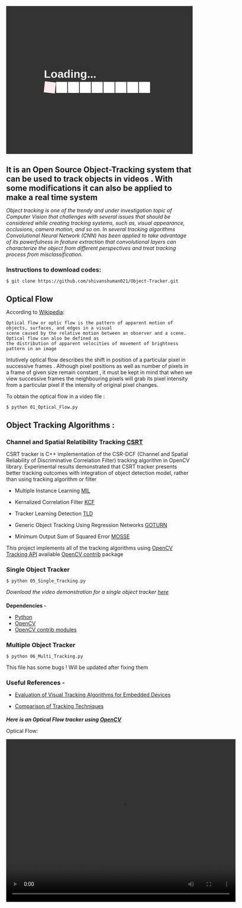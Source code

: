 <style>
# Object-Tracker {color: red}	
*{
	margin :0;
	padding:0;
}

.body {
	margin-top:8%;
  	display: flex;
  	justify-content: center;
  	align-items: center;
  	background-color: #333;
  	font-weight: bold;
  	height: 400px;
}

.load-head{
	color : #f1f1f1;
	font-family: sans-serif;
	font-size: 30px;
	margin-bottom: 1%;  
}

.loader{
	height: 30px;
	width: 300px;
	display: flex;
}

.loader span{
	width: 30px;
	height: 30px;
	background: white;
	margin: 1px; 
}

.L1{
	content: '1';
	animation: L1 1s 1;
}

.L2{
	animation: L1 1s 1;
	animation-delay: 0.2s;
}

.L3{
	animation: L1 1s 1;
	animation-delay: 0.6s;
}

.L4{
	animation: L1 1s 1;
	animation-delay: 0.9s;
}

.L5{
	animation: L1 1s 1;
	animation-delay: 1.2s;
}

.L6{
	animation: L1 1s 1;
	animation-delay: 1.5s;
}

.L7{
	animation: L1 1s 1;
	animation-delay: 1.8s;
}

.L8{
	animation: L1 1s 1;
	animation-delay: 2.1s;
}

.L9{
	animation: L1 1s 1;
	animation-delay: 2.4s;
}

@keyframes L1{
	50%{
		background-color: #dc3545;
	}
	
	100%{
		transform: rotateZ(180deg);
	}
}
</style>
<div class="body">
	<div>
		<div class="load-head">
			Loading... 
		</div>
		<div class="loader">
			<span class="L1"></span>
			<span class="L2"></span>
			<span class="L3"></span>
			<span class="L4"></span>
			<span class="L5"></span>
			<span class="L6"></span>
			<span class="L7"></span>
			<span class="L8"></span>
			<span class="L9"></span>
		</div>
	</div>
</div>
				

## It is an Open Source Object-Tracking system that can be used to track objects in videos . With some modifications it can also be applied to make a real time system 

_Object tracking is one of the trendy and under investigation topic of Computer Vision that
challenges with several issues that should be considered while creating tracking systems, such as, visual
appearance, occlusions, camera motion, and so on. In several tracking algorithms Convolutional Neural
Network (CNN) has been applied to take advantage of its powerfulness in feature extraction that convolutional
layers can characterize the object from different perspectives and treat tracking process from misclassification._

### Instructions to download codes:

    $ git clone https://github.com/shivanshuman021/Object-Tracker.git

## Optical Flow

According to [Wikipedia](https://en.wikipedia.org/wiki/Optical_flow#:~:text=Optical%20flow%20or%20optic%20flow,brightness%20pattern%20in%20an%20image.): 

    Optical flow or optic flow is the pattern of apparent motion of objects, surfaces, and edges in a visual 
    scene caused by the relative motion between an observer and a scene. Optical flow can also be defined as 
    the distribution of apparent velocities of movement of brightness pattern in an image 
    
Intutively optical flow describes the shift in position of a particular pixel in successive frames . Although pixel positions 
as well as number of pixels in a frame of given size remain constant , it must be kept in mind that when we view successive 
frames the neighbouring pixels will grab its pixel intensity from a particular pixel if the intensity of original pixel changes.
  
To obtain the optical flow in a video file :
  
    $ python 01_Optical_Flow.py
  

    
## Object Tracking Algorithms :

### Channel and Spatial Relatibility Tracking [CSRT](https://www.google.com/url?sa=t&rct=j&q=&esrc=s&source=web&cd=&cad=rja&uact=8&ved=2ahUKEwjes5vxnebpAhU1zTgGHTH2D3sQFjABegQIBBAB&url=https%3A%2F%2Farxiv.org%2Fpdf%2F1611.08461&usg=AOvVaw1fGNV1xM1TWV7lVL0OM9Ee) 
CSRT tracker is C++ implementation of the CSR-DCF (Channel and Spatial Reliability of Discriminative Correlation Filter)
tracking algorithm in OpenCV library. Experimental results demonstrated that CSRT tracker presents better
tracking outcomes with integration of object detection model, rather than using tracking algorithm or filter 

- Multiple Instance Learning [MIL](https://faculty.ucmerced.edu/mhyang/papers/cvpr09a.pdf)

- Kernalized Correlation Filter [KCF](https://www.google.com/url?sa=t&rct=j&q=&esrc=s&source=web&cd=&ved=2ahUKEwjr_eCDn-bpAhVh6nMBHctkCOYQFjACegQIAxAB&url=https%3A%2F%2Fwww.mdpi.com%2F2076-3417%2F10%2F2%2F713%2Fpdf&usg=AOvVaw05SOT9pM4fR68LFLr6-Cq7)
      
- Tracker Learning Detection [TLD](https://www.google.com/url?sa=t&rct=j&q=&esrc=s&source=web&cd=&ved=2ahUKEwiUz6WyoObpAhUD63MBHU4_C5QQFjABegQIBRAB&url=http%3A%2F%2Fvision.stanford.edu%2Fteaching%2Fcs231b_spring1415%2Fpapers%2FKalal-PAMI.pdf&usg=AOvVaw1MM92z9XpbLgUBLwy2PFjw)

- Generic Object Tracking Using Regression Networks [GOTURN](https://www.google.com/url?sa=t&rct=j&q=&esrc=s&source=web&cd=&ved=2ahUKEwiivYrPoebpAhWTyjgGHbvHDUwQFjABegQIAhAB&url=https%3A%2F%2Farxiv.org%2Fpdf%2F1604.01802&usg=AOvVaw0BQRhbH7dA0L_H4SqyY0Ho)

- Minimum Output Sum of Squared Error [MOSSE](https://ieeexplore.ieee.org/abstract/document/5539960)

This project implements all of the tracking algorithms using [OpenCV Tracking API](https://docs.opencv.org/3.4/d9/df8/group__tracking.html) available [OpenCV contrib](https://www.google.com/url?sa=t&rct=j&q=&esrc=s&source=web&cd=&cad=rja&uact=8&ved=2ahUKEwjIhcL0pebpAhUexjgGHQ7wAuUQFjAMegQIBRAB&url=https%3A%2F%2Fdocs.opencv.org%2F3.4.10%2Fd3%2Fd81%2Ftutorial_contrib_root.html&usg=AOvVaw1-ltthwNL7WsiqFPy-cNJ7) package

### Single Object Tracker

    $ python 05_Single_Tracking.py
    
_Download the video demonstration for a single object tracker [here](https://github.com/shivanshuman021/Object-Tracker/blob/master/SINGLE_Tracker.mp4)_ 
    
#### Dependencies -
- [Python](https://python.org)
- [OpenCV](https://opencv.org)
- [OpenCV contrib modules](https://www.google.com/url?sa=t&rct=j&q=&esrc=s&source=web&cd=&cad=rja&uact=8&ved=2ahUKEwjIhcL0pebpAhUexjgGHQ7wAuUQFjAAegQIARAB&url=https%3A%2F%2Fpypi.org%2Fproject%2Fopencv-contrib-python%2F&usg=AOvVaw2CmQK0gZWG751zsw_Nm6X7)
      



### Multiple Object Tracker

    $ python 06_Multi_Tracking.py
    
This file has some bugs ! Will be updated after fixing them


### Useful References -
- [Evaluation of Visual Tracking Algorithms for Embedded Devices](https://www.researchgate.net/profile/Francois_Christophe/publication/317803149_Evaluation_of_Visual_Tracking_Algorithms_for_Embedded_Devices/links/59a66ea4aca272895c166a6c/Evaluation-of-Visual-Tracking-Algorithms-for-Embedded-Devices.pdf)
    
- [Comparison of Tracking Techniques](https://www.google.com/url?sa=t&rct=j&q=&esrc=s&source=web&cd=&ved=2ahUKEwiliOuyoubpAhUCzTgGHUjuBHUQFjAEegQIBhAB&url=https%3A%2F%2Fwww.mdpi.com%2F2076-3417%2F9%2F16%2F3336%2Fpdf&usg=AOvVaw31tj8iqIPZNMGKmoF1yj2y)

##### _Here is an Optical Flow tracker using [OpenCV](https://opencv.org/)_
Optical Flow:

<video width="620" height="440" src="./OPT_FLOW.mp4" type="video/mp4" controls>



<center>
<video width="500" height="400" src="./SINGLE_Tracker.mp4" type="video/mp4" controls>
    </center>


<center>
	[[embed url=https://github.com/shivanshuman021/Object-Tracker/blob/master/SINGLE_Tracker.mp4]]

